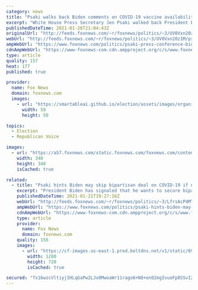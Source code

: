```yaml
---
category: news
title: "Psaki walks back Biden comments on COVID-19 vaccine availability, says won't be widely available by spring"
excerpt: "White House Press Secretary Jen Psaki walked back President Biden’s comments that the majority of Americans would be vaccinated by the spring, telling reporters on Tuesday that the vaccine will not be widely available by then."
publishedDateTime: 2021-01-26T21:04:43Z
originalUrl: "http://feeds.foxnews.com/~r/foxnews/politics/~3/UV0Vxn20z1M/psaki-press-conference-biden-vaccine"
webUrl: "http://feeds.foxnews.com/~r/foxnews/politics/~3/UV0Vxn20z1M/psaki-press-conference-biden-vaccine"
ampWebUrl: "https://www.foxnews.com/politics/psaki-press-conference-biden-vaccine.amp"
cdnAmpWebUrl: "https://www-foxnews-com.cdn.ampproject.org/c/s/www.foxnews.com/politics/psaki-press-conference-biden-vaccine.amp"
type: article
quality: 157
heat: 177
published: true

provider:
  name: Fox News
  domain: foxnews.com
  images:
    - url: "https://smartableai.github.io/election/assets/images/organizations/foxnews.com-50x50.jpg"
      width: 50
      height: 50

topics:
  - Election
  - Republican Voice

images:
  - url: "https://a57.foxnews.com/static.foxnews.com/foxnews.com/content/uploads/2020/10/340/340/brooke-singman-headshot.jpg?ve=1&tl=1"
    width: 340
    height: 340
    isCached: true

related:
  - title: "Psaki hints Biden may skip bipartisan deal on COVID-19 if needed: 'Not going to take any tools off the table'"
    excerpt: "President Biden has signaled that he wants to secure bipartisan support for another coronavirus relief package, but his administration is refusing to rule out unilateral action by congressional Democrats on the next round of emergency aid. "
    publishedDateTime: 2021-01-21T19:27:16Z
    webUrl: "http://feeds.foxnews.com/~r/foxnews/politics/~3/LfrsAcP4MT8/psaki-hints-biden-may-skip-bipartisan-deal-on-covid-19-if-needed-not-going-to-take-any-tools-off-the-table"
    ampWebUrl: "https://www.foxnews.com/politics/psaki-hints-biden-may-skip-bipartisan-deal-on-covid-19-if-needed-not-going-to-take-any-tools-off-the-table.amp"
    cdnAmpWebUrl: "https://www-foxnews-com.cdn.ampproject.org/c/s/www.foxnews.com/politics/psaki-hints-biden-may-skip-bipartisan-deal-on-covid-19-if-needed-not-going-to-take-any-tools-off-the-table.amp"
    type: article
    provider:
      name: Fox News
      domain: foxnews.com
    quality: 156
    images:
      - url: "https://cf-images.us-east-1.prod.boltdns.net/v1/static/694940094001/02ffb9d0-2cf9-48be-ab41-b1de73501fc5/9e9d4d74-cf2f-45e3-b809-ad89a8a6aee2/1280x720/match/image.jpg"
        width: 1280
        height: 720
        isCached: true

secured: "Tx16wzcVltiyjIHLqGaPw2LJx0MwoaWr11rago6+N8+en02mgIvuoFp8SSvIZ9llcn8Lk6OrpGv29KArZDt/FlsBUUUF1prtb4eesXSHfMDWGqoZt10Sd85UQlShRJjKcUV7A+sQoKQUdt5QcRXauiKZWG0QTkkZ7TEqUc5gb5DbaVUpDVCC+Gbap61s2NWPyYZFjDrbhAFeRkkShN6sh7zxKWcPzXKy33h+egSl0Sk09iQ/K/C7RvL2YQu/j13hB+steid027XaiVOhyM8UknHFbFB0PZoOu1oBp7Di8xGNwvIYsQvsrK6Q8t9aa/bcp8JHgB6XjG6fKvTsfjd81BGDvqgUO+GXoAWbjW46hLw=;lS/MUzf+K9aAqtGhGkRpiQ=="
---
```


